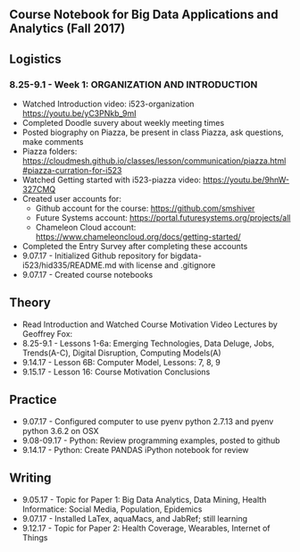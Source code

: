 ## Course Notebook for Big Data Applications and Analytics (Fall 2017) 

## Logistics
### 8.25-9.1 - Week 1: ORGANIZATION AND INTRODUCTION      
*	Watched Introduction video: i523-organization https://youtu.be/yC3PNkb_9mI  
* Completed Doodle suvery about weekly meeting times
* Posted biography on Piazza, be present in class Piazza, ask questions, make comments
* Piazza folders: https://cloudmesh.github.io/classes/lesson/communication/piazza.html#piazza-curration-for-i523 
* Watched Getting started with i523-piazza video: https://youtu.be/9hnW-327CMQ 
* Created user accounts for: 
  * Github account for the course: https://github.com/smshiver
  * Future Systems account: https://portal.futuresystems.org/projects/all
  * Chameleon Cloud account: https://www.chameleoncloud.org/docs/getting-started/
* Completed the Entry Survey after completing these accounts
* 9.07.17 - Initialized Github repository for bigdata-i523/hid335/README.md with license and .gitignore 
* 9.07.17 - Created course notebooks

##  Theory
* Read Introduction and Watched Course Motivation Video Lectures by Geoffrey Fox:
* 8.25-9.1 - Lessons 1-6a: Emerging Technologies, Data Deluge, Jobs, Trends(A-C), Digital Disruption, Computing Models(A)
* 9.14.17 - Lesson 6B: Computer Model, Lessons: 7, 8, 9
* 9.15.17 - Lesson 16: Course Motivation Conclusions

## Practice
* 9.07.17 - Configured computer to use pyenv python 2.7.13 and pyenv python 3.6.2 on OSX
* 9.08-09.17 - Python: Review programming examples, posted to github 
* 9.14.17 - Python: Create PANDAS iPython notebook for review

## Writing
* 9.05.17 - Topic for Paper 1: Big Data Analytics, Data Mining, Health Informatice: Social Media, Population, Epidemics 
* 9.07.17 - Installed LaTex, aquaMacs, and JabRef; still learning
* 9.12.17 - Topic for Paper 2: Health Coverage, Wearables, Internet of Things 



